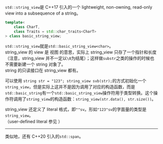 `std::string_view`是 C++17 引入的一个 lightweight, non-owning, read-only view into a subsequence of a string。
```cpp
template<
    class CharT,
    class Traits = std::char_traits<CharT>
> class basic_string_view;
```
`std::string_view`就是`std::basic_string_view<char>`。<br />string_view 的 view 是 视图 的意思，实际上 string_view 只存了一个指针和长度（注意，string_view 并不一定以`\0`为结尾）；这样做`substr`之类的操作的时候也不需要新建一个 string 对象了。<br />string 的只读接口在 string_view 都有。

可以使用 `string str = "123"; string_view svb(str);`的方式初始化一个`string_view`，但是实际上这并不是因为调用了对应的构造函数，而是`std::basic_string`有一个`std::basic_string_view`操作符用于类型转换。这个操作符调用了`string_view`的构造函数：`string_view(str.data(), str.size())`。

string_view 还定义了 literal 格式，即`""sv`。形如`"123"sv`的字面量的类型是`string_view`。<br />（user-defined literal 参见 ）

---

类似地，还有 C++20 引入的`std::span`。
